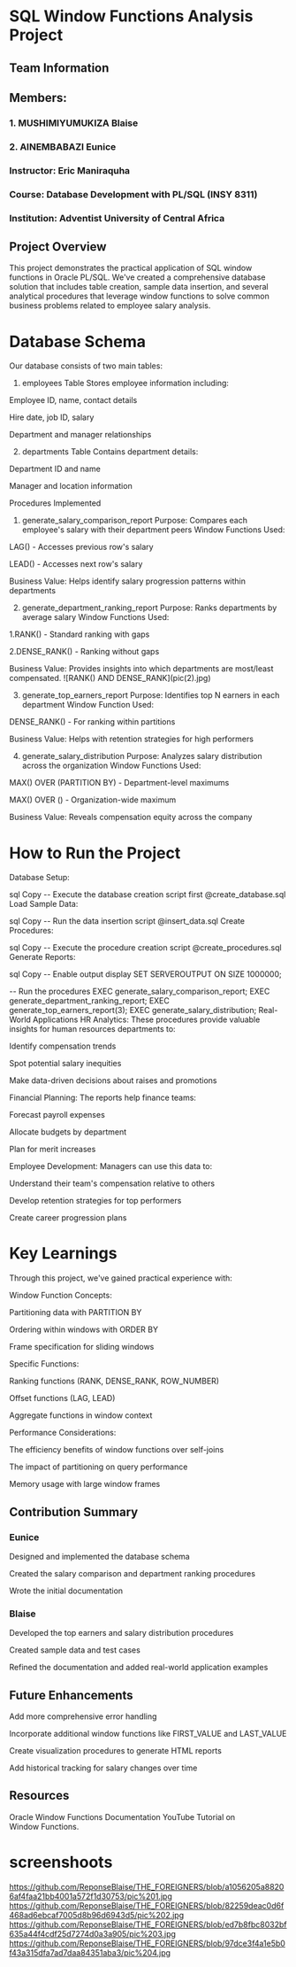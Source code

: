 # SQL Window Functions Analysis Project

## Team Information
## Members:

### 1. MUSHIMIYUMUKIZA Blaise 
### 2. AINEMBABAZI Eunice

### Instructor: Eric Maniraquha

### Course: Database Development with PL/SQL (INSY 8311)

### Institution: Adventist University of Central Africa

## Project Overview
This project demonstrates the practical application of SQL window functions in Oracle PL/SQL. We've created a comprehensive database solution that includes table creation, sample data insertion, and several analytical procedures that leverage window functions to solve common business problems related to employee salary analysis.



# Database Schema
Our database consists of two main tables:

1. employees Table
Stores employee information including:

Employee ID, name, contact details

Hire date, job ID, salary

Department and manager relationships

2. departments Table
Contains department details:

Department ID and name

Manager and location information

Procedures Implemented
1. generate_salary_comparison_report
Purpose: Compares each employee's salary with their department peers
Window Functions Used:

LAG() - Accesses previous row's salary

LEAD() - Accesses next row's salary

Business Value: Helps identify salary progression patterns within departments

2. generate_department_ranking_report
Purpose: Ranks departments by average salary
Window Functions Used:

<P>1.RANK() - Standard ranking with gaps</P>
<p>2.DENSE_RANK() - Ranking without gaps</p>
Business Value: Provides insights into which departments are most/least compensated.
![RANK() AND DENSE_RANK](pic(2).jpg)

3. generate_top_earners_report
Purpose: Identifies top N earners in each department
Window Function Used:

DENSE_RANK() - For ranking within partitions

Business Value: Helps with retention strategies for high performers

4. generate_salary_distribution
Purpose: Analyzes salary distribution across the organization
Window Functions Used:

MAX() OVER (PARTITION BY) - Department-level maximums

MAX() OVER () - Organization-wide maximum

Business Value: Reveals compensation equity across the company

# How to Run the Project
Database Setup:

sql
Copy
-- Execute the database creation script first
@create_database.sql
Load Sample Data:

sql
Copy
-- Run the data insertion script
@insert_data.sql
Create Procedures:

sql
Copy
-- Execute the procedure creation script
@create_procedures.sql
Generate Reports:

sql
Copy
-- Enable output display
SET SERVEROUTPUT ON SIZE 1000000;

-- Run the procedures
EXEC generate_salary_comparison_report;
EXEC generate_department_ranking_report;
EXEC generate_top_earners_report(3);
EXEC generate_salary_distribution;
Real-World Applications
HR Analytics: These procedures provide valuable insights for human resources departments to:

Identify compensation trends

Spot potential salary inequities

Make data-driven decisions about raises and promotions

Financial Planning: The reports help finance teams:

Forecast payroll expenses

Allocate budgets by department

Plan for merit increases

Employee Development: Managers can use this data to:

Understand their team's compensation relative to others

Develop retention strategies for top performers

Create career progression plans

# Key Learnings
Through this project, we've gained practical experience with:

Window Function Concepts:

Partitioning data with PARTITION BY

Ordering within windows with ORDER BY

Frame specification for sliding windows

Specific Functions:

Ranking functions (RANK, DENSE_RANK, ROW_NUMBER)

Offset functions (LAG, LEAD)

Aggregate functions in window context

Performance Considerations:

The efficiency benefits of window functions over self-joins

The impact of partitioning on query performance

Memory usage with large window frames

## Contribution Summary
### Eunice
Designed and implemented the database schema

Created the salary comparison and department ranking procedures

Wrote the initial documentation

### Blaise
Developed the top earners and salary distribution procedures

Created sample data and test cases

Refined the documentation and added real-world application examples

## Future Enhancements
Add more comprehensive error handling

Incorporate additional window functions like FIRST_VALUE and LAST_VALUE

Create visualization procedures to generate HTML reports

Add historical tracking for salary changes over time

## Resources
Oracle Window Functions Documentation
YouTube Tutorial on Window Functions.

# screenshoots
https://github.com/ReponseBlaise/THE_FOREIGNERS/blob/a1056205a88206af4faa21bb4001a572f1d30753/pic%201.jpg
https://github.com/ReponseBlaise/THE_FOREIGNERS/blob/82259deac0d6f468ad6ebcaf7005d8b96d6943d5/pic%202.jpg
https://github.com/ReponseBlaise/THE_FOREIGNERS/blob/ed7b8fbc8032bf635a44f4cdf25d7274d0a3a905/pic%203.jpg
https://github.com/ReponseBlaise/THE_FOREIGNERS/blob/97dce3f4a1e5b0f43a315dfa7ad7daa84351aba3/pic%204.jpg
